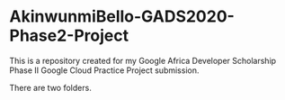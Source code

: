# AkinwunmiBello-GADS2020-Phase2-Project

This is a repository created for my Google Africa Developer Scholarship Phase II Google Cloud Practice Project submission.

There are two folders.

